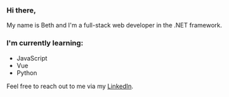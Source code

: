 ### Hi there, 
My name is Beth and I'm a full-stack web developer in the .NET framework.

### I'm currently learning:
- JavaScript
- Vue
- Python

Feel free to reach out to me via my <a href = "https://www.linkedin.com/in/beth-a-hart/">LinkedIn</a>.

<!--
**Beth-Hart/Beth-Hart** is a ✨ _special_ ✨ repository because its `README.md` (this file) appears on your GitHub profile.

Here are some ideas to get you started:

- 🔭 I’m currently working on ...
- 🌱 I’m currently learning ...
- 👯 I’m looking to collaborate on ...
- 🤔 I’m looking for help with ...
- 💬 Ask me about ...
- 📫 How to reach me: ...
- 😄 Pronouns: ...
- ⚡ Fun fact: ...
-->

